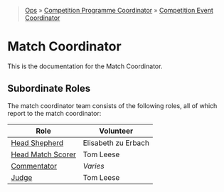> [Ops](https://bitbucket.org/srobo/ops-manual/wiki/Home) » [Competition Programme Coordinator](https://bitbucket.org/rspanton/sr-comp-programme/wiki/Home) » [Competition Event Coordinator](https://bitbucket.org/rspanton/sr-event-coord/wiki/Home)

# Match Coordinator

This is the documentation for the Match Coordinator.

## Subordinate Roles

The match coordinator team consists of the following roles, all of which report to the match coordinator:

| Role | Volunteer |
| --- | --- |
| [Head Shepherd](https://github.com/thomasleese/sr-match-coordinator/wiki/Shepherding#head-shepherd) | Elisabeth zu Erbach |
| [Head Match Scorer](https://github.com/thomasleese/sr-match-coordinator/wiki/Match-Scoring#head-match-scorer) | Tom Leese |
| [Commentator](https://github.com/thomasleese/sr-match-coordinator/wiki/Commentating#commentator) | *Varies* |
| [Judge](https://github.com/thomasleese/sr-match-coordinator/wiki/Judging#judge) | Tom Leese |